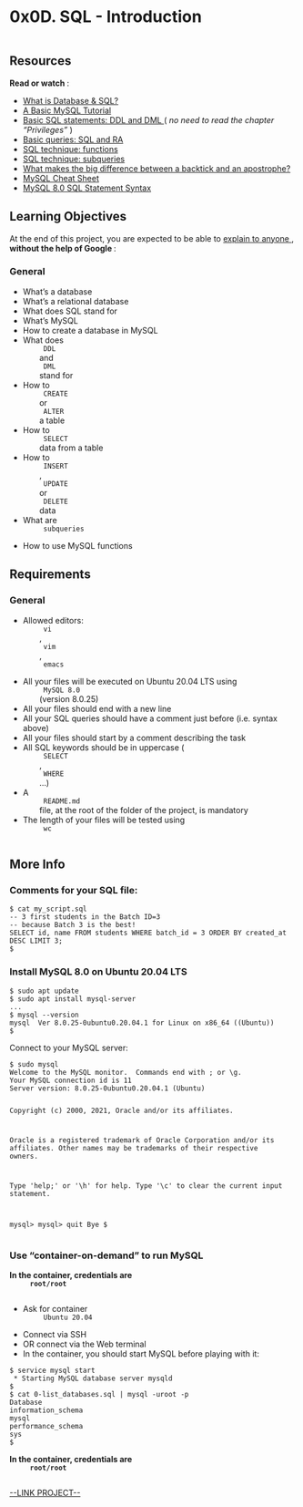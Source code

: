 # 0x0D. SQL - Introduction

<html>
<div class="panel panel-default" id="project-description">
 <div class="panel-body">
  <p>
   <img alt="" src="https://s3.amazonaws.com/intranet-projects-files/holbertonschool-higher-level_programming+/272/rtcwz.jpg" style=""/>
  </p>
  <h2>
   Resources
  </h2>
  <p>
   <strong>
    Read or watch
   </strong>
   :
  </p>
  <ul>
   <li>
    <a href="https://www.youtube.com/watch?v=FR4QIeZaPeM" target="_blank" title="What is Database &amp; SQL?">
     What is Database &amp; SQL?
    </a>
   </li>
   <li>
    <a href="https://www.digitalocean.com/community/tutorials/how-to-install-mysql-on-ubuntu-20-04" target="_blank" title="A Basic MySQL Tutorial">
     A Basic MySQL Tutorial
    </a>
   </li>
   <li>
    <a href="https://web.csulb.edu/colleges/coe/cecs/dbdesign/dbdesign.php?page=sql/ddldml.php" target="_blank" title="Basic SQL statements: DDL and DML">
     Basic SQL statements: DDL and DML
    </a>
    (
    <em>
     no need to read the chapter “Privileges”
    </em>
    )
   </li>
   <li>
    <a href="https://web.csulb.edu/colleges/coe/cecs/dbdesign/dbdesign.php?page=sql/queries.php" target="_blank" title="Basic queries: SQL and RA">
     Basic queries: SQL and RA
    </a>
   </li>
   <li>
    <a href="https://web.csulb.edu/colleges/coe/cecs/dbdesign/dbdesign.php?page=sql/functions.php" target="_blank" title="SQL technique: functions">
     SQL technique: functions
    </a>
   </li>
   <li>
    <a href="https://web.csulb.edu/colleges/coe/cecs/dbdesign/dbdesign.php?page=sql/subqueries.php" target="_blank" title="SQL technique: subqueries">
     SQL technique: subqueries
    </a>
   </li>
   <li>
    <a href="https://stackoverflow.com/questions/29402361/what-makes-the-big-difference-between-a-backtick-and-an-apostrophe/29402458" target="_blank" title="What makes the big difference between a backtick and an apostrophe?">
     What makes the big difference between a backtick and an apostrophe?
    </a>
   </li>
   <li>
    <a href="https://intellipaat.com/mediaFiles/2019/02/SQL-Commands-Cheat-Sheet.pdf" target="_blank" title="MySQL Cheat Sheet">
     MySQL Cheat Sheet
    </a>
   </li>
   <li>
    <a href="https://dev.mysql.com/doc/refman/8.0/en/sql-statements.html" target="_blank" title="MySQL 8.0 SQL Statement Syntax">
     MySQL 8.0 SQL Statement Syntax
    </a>
   </li>
  </ul>
  <h2>
   Learning Objectives
  </h2>
  <p>
   At the end of this project, you are expected to be able to
   <a href="https://fs.blog/feynman-learning-technique/" target="_blank" title="explain to anyone">
    explain to anyone
   </a>
   ,
   <strong>
    without the help of Google
   </strong>
   :
  </p>
  <h3>
   General
  </h3>
  <ul>
   <li>
    What’s a database
   </li>
   <li>
    What’s a relational database
   </li>
   <li>
    What does SQL stand for
   </li>
   <li>
    What’s MySQL
   </li>
   <li>
    How to create a database in MySQL
   </li>
   <li>
    What does
    <code>
     DDL
    </code>
    and
    <code>
     DML
    </code>
    stand for
   </li>
   <li>
    How to
    <code>
     CREATE
    </code>
    or
    <code>
     ALTER
    </code>
    a table
   </li>
   <li>
    How to
    <code>
     SELECT
    </code>
    data from a table
   </li>
   <li>
    How to
    <code>
     INSERT
    </code>
    ,
    <code>
     UPDATE
    </code>
    or
    <code>
     DELETE
    </code>
    data
   </li>
   <li>
    What are
    <code>
     subqueries
    </code>
   </li>
   <li>
    How to use MySQL functions
   </li>
  </ul>
  <h2>
   Requirements
  </h2>
  <h3>
   General
  </h3>
  <ul>
   <li>
    Allowed editors:
    <code>
     vi
    </code>
    ,
    <code>
     vim
    </code>
    ,
    <code>
     emacs
    </code>
   </li>
   <li>
    All your files will be executed on Ubuntu 20.04 LTS using
    <code>
     MySQL 8.0
    </code>
    (version 8.0.25)
   </li>
   <li>
    All your files should end with a new line
   </li>
   <li>
    All your SQL queries should have a comment just before (i.e. syntax above)
   </li>
   <li>
    All your files should start by a comment describing the task
   </li>
   <li>
    All SQL keywords should be in uppercase (
    <code>
     SELECT
    </code>
    ,
    <code>
     WHERE
    </code>
    …)
   </li>
   <li>
    A
    <code>
     README.md
    </code>
    file, at the root of the folder of the project, is mandatory
   </li>
   <li>
    The length of your files will be tested using
    <code>
     wc
    </code>
   </li>
  </ul>
  <h2>
   More Info
  </h2>
  <h3>
   Comments for your SQL file:
  </h3>
  <pre><code>$ cat my_script.sql
-- 3 first students in the Batch ID=3
-- because Batch 3 is the best!
SELECT id, name FROM students WHERE batch_id = 3 ORDER BY created_at DESC LIMIT 3;
$
</code></pre>
  <h3>
   Install MySQL 8.0 on Ubuntu 20.04 LTS
  </h3>
  <pre><code>$ sudo apt update
$ sudo apt install mysql-server
...
$ mysql --version
mysql  Ver 8.0.25-0ubuntu0.20.04.1 for Linux on x86_64 ((Ubuntu))
$
</code></pre>
  <p>
   Connect to your MySQL server:
  </p>
  <pre><code>$ sudo mysql
Welcome to the MySQL monitor.  Commands end with ; or \g.
Your MySQL connection id is 11
Server version: 8.0.25-0ubuntu0.20.04.1 (Ubuntu)

Copyright (c) 2000, 2021, Oracle and/or its affiliates.

Oracle is a registered trademark of Oracle Corporation and/or its
affiliates. Other names may be trademarks of their respective
owners.

Type 'help;' or '\h' for help. Type '\c' to clear the current input statement.

mysql&gt;
mysql&gt; quit
Bye
$
</code></pre>
  <h3>
   Use “container-on-demand” to run MySQL
  </h3>
  <p>
   <strong>
    In the container, credentials are
    <code>
     root/root
    </code>
   </strong>
  </p>
  <ul>
   <li>
    Ask for container
    <code>
     Ubuntu 20.04
    </code>
   </li>
   <li>
    Connect via SSH
   </li>
   <li>
    OR connect via the Web terminal
   </li>
   <li>
    In the container, you should start MySQL before playing with it:
   </li>
  </ul>
  <pre><code>$ service mysql start                                                   
 * Starting MySQL database server mysqld 
$
$ cat 0-list_databases.sql | mysql -uroot -p                               
Database                                                                                   
information_schema                                                                         
mysql                                                                                      
performance_schema                                                                         
sys                      
$
</code></pre>
  <p>
   <strong>
    In the container, credentials are
    <code>
     root/root
    </code>
   </strong>
  </p>
 </div>
</div>

[--LINK PROJECT--](https://intranet.hbtn.io/projects/272#quiz-completed)
</html>